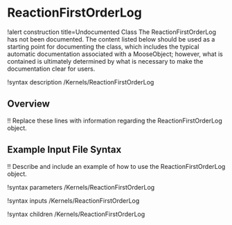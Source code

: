 # ReactionFirstOrderLog

!alert construction title=Undocumented Class
The ReactionFirstOrderLog has not been documented. The content listed below should be used as a starting point for
documenting the class, which includes the typical automatic documentation associated with a
MooseObject; however, what is contained is ultimately determined by what is necessary to make the
documentation clear for users.

!syntax description /Kernels/ReactionFirstOrderLog

## Overview

!! Replace these lines with information regarding the ReactionFirstOrderLog object.

## Example Input File Syntax

!! Describe and include an example of how to use the ReactionFirstOrderLog object.

!syntax parameters /Kernels/ReactionFirstOrderLog

!syntax inputs /Kernels/ReactionFirstOrderLog

!syntax children /Kernels/ReactionFirstOrderLog
